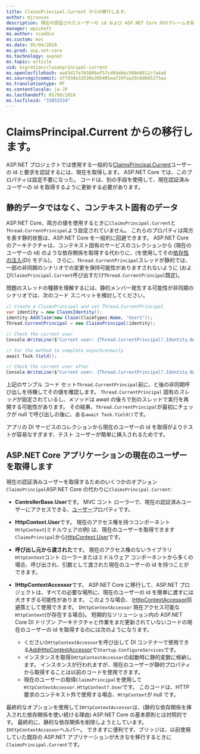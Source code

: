 ```yaml
---
title: ClaimsPrincipal.Current からの移行します。
author: mjrousos
description: 現在の認証されたユーザーの id および ASP.NET Core 内のクレームを取得する ClaimsPrincipal.Current から離れた場所に移行する方法を説明します。
manager: wpickett
ms.author: scaddie
ms.custom: mvc
ms.date: 05/04/2018
ms.prod: asp.net-core
ms.technology: aspnet
ms.topic: article
uid: migration/claimsprincipal-current
ms.openlocfilehash: ea43d17e76380baf57cd9debbc508e8812cfa4a6
ms.sourcegitcommit: 477d38e33530a305405eaf19faa29c6d805273aa
ms.translationtype: MT
ms.contentlocale: ja-JP
ms.lasthandoff: 05/08/2018
ms.locfileid: "33851534"
---
```

# <a name="migrate-from-claimsprincipalcurrent"></a>ClaimsPrincipal.Current からの移行します。

ASP.NET プロジェクトでは使用する一般的な[ClaimsPrincipal.Current](/dotnet/api/system.security.claims.claimsprincipal.current)ユーザーの id と要求を認証するには、現在を取得します。 ASP.NET Core では、このプロパティは設定不要になった。 コードは、別の手段を使用して、現在認証済みユーザーの id を取得するように更新する必要があります。

## <a name="context-specific-data-instead-of-static-data"></a>静的データではなく、コンテキスト固有のデータ

ASP.NET Core、両方の値を使用するときに`ClaimsPrincipal.Current`と`Thread.CurrentPrincipal`よう設定されていません。 これらのプロパティは両方を表す静的状態は、ASP.NET Core を一般的に回避できます。 ASP.NET Core のアーキテクチャは、コンテキスト固有のサービスのコレクションから (現在のユーザーの id) のような依存関係を取得する代わりに、(を使用してその[依存性の注入](xref:fundamentals/dependency-injection)(DI) モデル)。 さらに、`Thread.CurrentPrincipal`スレッドが静的では、一部の非同期のシナリオでの変更を保持可能性がありますされないように (および`ClaimsPrincipal.Current`呼び出すだけ`Thread.CurrentPrincipal`既定)。

問題のスレッドの種類を理解するには、静的メンバー発生する可能性が非同期のシナリオでは、次のコード スニペットを検討してください。

```csharp
// Create a ClaimsPrincipal and set Thread.CurrentPrincipal
var identity = new ClaimsIdentity();
identity.AddClaim(new Claim(ClaimTypes.Name, "User1"));
Thread.CurrentPrincipal = new ClaimsPrincipal(identity);

// Check the current user
Console.WriteLine($"Current user: {Thread.CurrentPrincipal?.Identity.Name}");

// For the method to complete asynchronously
await Task.Yield();

// Check the current user after
Console.WriteLine($"Current user: {Thread.CurrentPrincipal?.Identity.Name}");
```

上記のサンプル コード セット`Thread.CurrentPrincipal`前に、と後の非同期呼び出しを待機してその値を確認します。 `Thread.CurrentPrincipal` 固有の*スレッド*が設定されているし、メソッドは await の後ろで別のスレッドで実行を再開する可能性があります。 その結果、`Thread.CurrentPrincipal`が最初にチェックが null で呼び出しの後に、ある`await Task.Yield()`です。

アプリの DI サービスのコレクションから現在のユーザーの id を取得がよりテストが容易なすぎます、テスト ユーザーが簡単に挿入されるためです。

## <a name="retrieve-the-current-user-in-an-aspnet-core-app"></a>ASP.NET Core アプリケーションの現在のユーザーを取得します

現在の認証済みユーザーを取得するためのいくつかのオプション`ClaimsPrincipal`ASP.NET Core の代わりに`ClaimsPrincipal.Current`:

* **ControllerBase.User**です。 MVC コント ローラーで、現在の認証済みユーザーにアクセスできる、[ユーザー](/dotnet/api/microsoft.aspnetcore.mvc.controllerbase.user)プロパティです。
* **HttpContext.User**です。 現在のアクセス権を持つコンポーネント`HttpContext`(ミドルウェアの例) は、現在のユーザーを取得できます`ClaimsPrincipal`から[HttpContext.User](/dotnet/api/microsoft.aspnetcore.http.httpcontext.user)です。
* **呼び出し元から渡された**です。 現在のアクセス権のないライブラリ`HttpContext`コント ローラーまたはミドルウェア コンポーネントから多くの場合、呼び出され、引数として渡された現在のユーザーの id を持つことができます。
* **IHttpContextAccessor**です。 ASP.NET Core に移行して、ASP.NET プロジェクトは、すべての必要な場所に、現在のユーザーの id を簡単に渡すには大きすぎる可能性があります。 このような場合、 [IHttpContextAccessor](/dotnet/api/microsoft.aspnetcore.http.ihttpcontextaccessor)回避策として使用できます。 `IHttpContextAccessor` 現在アクセス可能な`HttpContext`(が存在する場合)。 短期的なソリューション内の ASP.NET Core DI ドリブン アーキテクチャと作業をまだ更新されていないコードの現在のユーザーの id を取得するのには次のようになります。

  * ください`IHttpContextAccessor`を呼び出して DI コンテナーで使用できる[AddHttpContextAccessor](https://github.com/aspnet/Hosting/issues/793)で`Startup.ConfigureServices`です。
  * インスタンスを取得`IHttpContextAccessor`の起動時に静的変数に格納します。 インスタンスが行われますが、現在のユーザーが静的プロパティから取得することは以前のコードを使用できます。
  * 現在のユーザーの取得`ClaimsPrincipal`を使用して`HttpContextAccessor.HttpContext?.User`です。 このコードは、HTTP 要求のコンテキスト外で使用する場合、`HttpContext`が null です。

最終的なオプションを使用して`IHttpContextAccessor`は、(静的な依存関係を挿入された依存関係を使い続ける理由) ASP.NET Core の基本原則とは対照的です。 最終的に、静的な依存関係を削除しようとしています。`IHttpContextAccessor`ヘルパー。 できますに便利です、ブリッジは、以前使用していた既存の ASP.NET アプリケーションが大きなを移行するときに`ClaimsPrincipal.Current`です。
